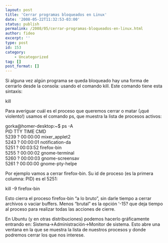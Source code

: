 ```yaml
---
layout: post
title: 'Cerrar programas bloqueados en Linux'
date: '2008-05-22T11:32:53-03:00'
status: publish
permalink: /2008/05/cerrar-programas-bloqueados-en-linux.html
author: fideo
excerpt: ''
type: post
id: 153
category:
    - Uncategorized
tag: []
post_format: []
---
```

Si alguna vez algún programa se queda bloqueado hay una forma de cerrarlo desde la consola: usando el comando kill. Este comando tiene esta sintaxis:

kill

Para averiguar cuál es el proceso que queremos cerrar o matar (¡qué violento!) usamos el comando ps, que muestra la lista de procesos activos:

gorka@homer-desktop:~$ ps -A  
PID TTY TIME CMD  
5239 ? 00:00:00 mixer\_applet2  
5243 ? 00:00:01 notification-da  
5251 ? 00:03:52 firefox-bin  
5255 ? 00:00:02 gnome-terminal  
5260 ? 00:00:03 gnome-screensav  
5261 ? 00:00:00 gnome-pty-helpe

Por ejemplo vamos a cerrar firefox-bin. Su id de proceso (es la primera columna: PID) es el 5251:

kill -9 firefox-bin

Esto cierra el proceso firefox-bin “a lo bruto”, sin darle tiempo a cerrar archivos o vaciar buffers. Menos “brutal” es la opción ‘-15? que deja tiempo al proceso para realizar todas las acciones de cierre.

En Ubuntu (y en otras distribuciones) podemos hacerlo gráficamente entrando en: Sistema-&gt;Administración-&gt;Monitor de sistema. Esto abre una ventana en la que se muestra la lista de nuestros procesos y donde podremos cerrar los que nos interese.
